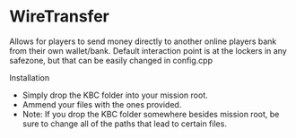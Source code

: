 # WireTransfer
Allows for players to send money directly to another online players bank from their own wallet/bank. Default interaction point is at the lockers in any safezone, but that can be easily changed in config.cpp

Installation
- Simply drop the KBC folder into your mission root.
- Ammend your files with the ones provided.
- Note: If you drop the KBC folder somewhere besides mission root, be sure to change all of the paths that lead to certain files.
